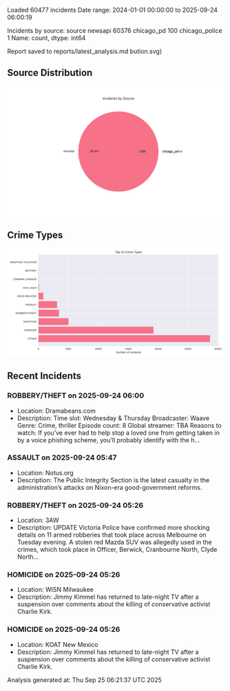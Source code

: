 
Loaded 60477 incidents
Date range: 2024-01-01 00:00:00 to 2025-09-24 06:00:19

Incidents by source:
source
newsapi           60376
chicago_pd          100
chicago_police        1
Name: count, dtype: int64

Report saved to reports/latest_analysis.md
bution.svg)

## Source Distribution
![Source Distribution](images/source_distribution.svg)

## Crime Types
![Crime Types](images/crime_types.svg)

## Recent Incidents

### ROBBERY/THEFT on 2025-09-24 06:00
- Location: Dramabeans.com
- Description: Time slot: Wednesday & Thursday Broadcaster: Waave Genre: Crime, thriller Episode count: 8 Global streamer: TBA Reasons to watch: If you’ve ever had to help stop a loved one from getting taken in by a voice phishing scheme, you’ll probably identify with the h…


### ASSAULT on 2025-09-24 05:47
- Location: Notus.org
- Description: The Public Integrity Section is the latest casualty in the administration’s attacks on Nixon-era good-government reforms.


### ROBBERY/THEFT on 2025-09-24 05:26
- Location: 3AW
- Description: UPDATE Victoria Police have confirmed more shocking details on 11 armed robberies that took place across Melbourne on Tuesday evening. A stolen red Mazda SUV was allegedly used in the crimes, which took place in Officer, Berwick, Cranbourne North, Clyde North…


### HOMICIDE on 2025-09-24 05:26
- Location: WISN Milwaukee
- Description: Jimmy Kimmel has returned to late-night TV after a suspension over comments about the killing of conservative activist Charlie Kirk.


### HOMICIDE on 2025-09-24 05:26
- Location: KOAT New Mexico
- Description: Jimmy Kimmel has returned to late-night TV after a suspension over comments about the killing of conservative activist Charlie Kirk.

Analysis generated at: Thu Sep 25 06:21:37 UTC 2025
